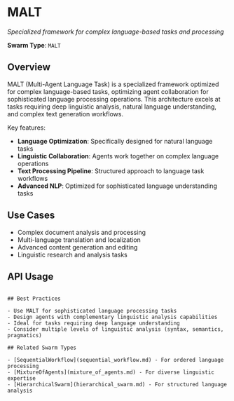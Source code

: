 # MALT

*Specialized framework for complex language-based tasks and processing*

**Swarm Type**: `MALT`

## Overview

MALT (Multi-Agent Language Task) is a specialized framework optimized for complex language-based tasks, optimizing agent collaboration for sophisticated language processing operations. This architecture excels at tasks requiring deep linguistic analysis, natural language understanding, and complex text generation workflows.

Key features:
- **Language Optimization**: Specifically designed for natural language tasks
- **Linguistic Collaboration**: Agents work together on complex language operations
- **Text Processing Pipeline**: Structured approach to language task workflows
- **Advanced NLP**: Optimized for sophisticated language understanding tasks

## Use Cases

- Complex document analysis and processing
- Multi-language translation and localization
- Advanced content generation and editing
- Linguistic research and analysis tasks

## API Usage


```

## Best Practices

- Use MALT for sophisticated language processing tasks
- Design agents with complementary linguistic analysis capabilities
- Ideal for tasks requiring deep language understanding
- Consider multiple levels of linguistic analysis (syntax, semantics, pragmatics)

## Related Swarm Types

- [SequentialWorkflow](sequential_workflow.md) - For ordered language processing
- [MixtureOfAgents](mixture_of_agents.md) - For diverse linguistic expertise
- [HierarchicalSwarm](hierarchical_swarm.md) - For structured language analysis